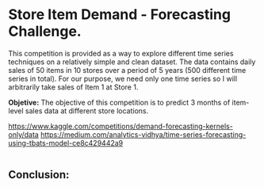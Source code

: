 # Store Item Demand - Forecasting Challenge.

This competition is provided as a way to explore different time series techniques on a relatively simple and clean dataset. The data contains daily sales of 50 items in 10 stores over a period of 5 years (500 different time series in total). For our purpose, we need only one time series so I will arbitrarily take sales of Item 1 at Store 1.

**Objetive:** The objective of this competition is to predict 3 months of item-level sales data at different store locations.

https://www.kaggle.com/competitions/demand-forecasting-kernels-only/data
https://medium.com/analytics-vidhya/time-series-forecasting-using-tbats-model-ce8c429442a9

![]()

## Conclusion:


